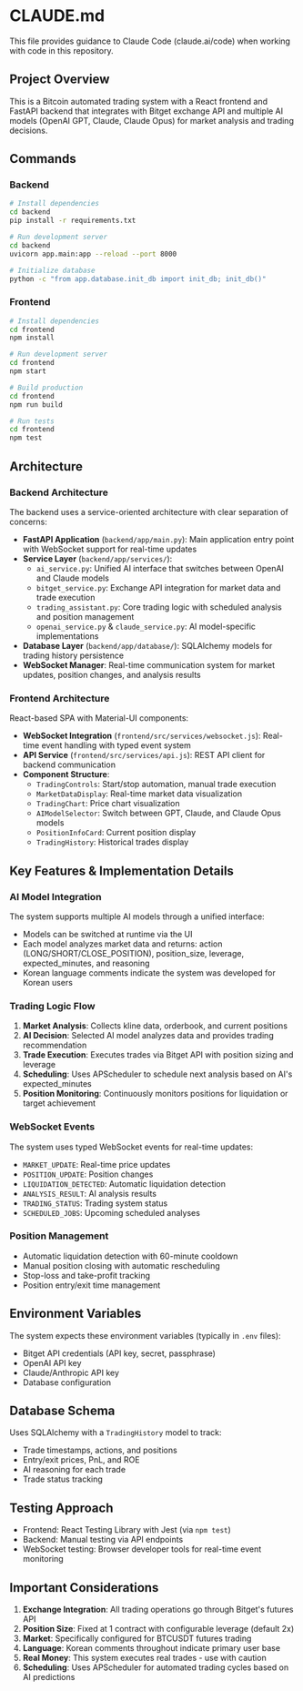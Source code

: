 # CLAUDE.md

This file provides guidance to Claude Code (claude.ai/code) when working with code in this repository.

## Project Overview

This is a Bitcoin automated trading system with a React frontend and FastAPI backend that integrates with Bitget exchange API and multiple AI models (OpenAI GPT, Claude, Claude Opus) for market analysis and trading decisions.

## Commands

### Backend
```bash
# Install dependencies
cd backend
pip install -r requirements.txt

# Run development server
cd backend
uvicorn app.main:app --reload --port 8000

# Initialize database
python -c "from app.database.init_db import init_db; init_db()"
```

### Frontend
```bash
# Install dependencies
cd frontend
npm install

# Run development server
cd frontend
npm start

# Build production
cd frontend
npm run build

# Run tests
cd frontend
npm test
```

## Architecture

### Backend Architecture
The backend uses a service-oriented architecture with clear separation of concerns:

- **FastAPI Application** (`backend/app/main.py`): Main application entry point with WebSocket support for real-time updates
- **Service Layer** (`backend/app/services/`):
  - `ai_service.py`: Unified AI interface that switches between OpenAI and Claude models
  - `bitget_service.py`: Exchange API integration for market data and trade execution
  - `trading_assistant.py`: Core trading logic with scheduled analysis and position management
  - `openai_service.py` & `claude_service.py`: AI model-specific implementations
- **Database Layer** (`backend/app/database/`): SQLAlchemy models for trading history persistence
- **WebSocket Manager**: Real-time communication system for market updates, position changes, and analysis results

### Frontend Architecture
React-based SPA with Material-UI components:

- **WebSocket Integration** (`frontend/src/services/websocket.js`): Real-time event handling with typed event system
- **API Service** (`frontend/src/services/api.js`): REST API client for backend communication
- **Component Structure**:
  - `TradingControls`: Start/stop automation, manual trade execution
  - `MarketDataDisplay`: Real-time market data visualization
  - `TradingChart`: Price chart visualization
  - `AIModelSelector`: Switch between GPT, Claude, and Claude Opus models
  - `PositionInfoCard`: Current position display
  - `TradingHistory`: Historical trades display

## Key Features & Implementation Details

### AI Model Integration
The system supports multiple AI models through a unified interface:
- Models can be switched at runtime via the UI
- Each model analyzes market data and returns: action (LONG/SHORT/CLOSE_POSITION), position_size, leverage, expected_minutes, and reasoning
- Korean language comments indicate the system was developed for Korean users

### Trading Logic Flow
1. **Market Analysis**: Collects kline data, orderbook, and current positions
2. **AI Decision**: Selected AI model analyzes data and provides trading recommendation
3. **Trade Execution**: Executes trades via Bitget API with position sizing and leverage
4. **Scheduling**: Uses APScheduler to schedule next analysis based on AI's expected_minutes
5. **Position Monitoring**: Continuously monitors positions for liquidation or target achievement

### WebSocket Events
The system uses typed WebSocket events for real-time updates:
- `MARKET_UPDATE`: Real-time price updates
- `POSITION_UPDATE`: Position changes
- `LIQUIDATION_DETECTED`: Automatic liquidation detection
- `ANALYSIS_RESULT`: AI analysis results
- `TRADING_STATUS`: Trading system status
- `SCHEDULED_JOBS`: Upcoming scheduled analyses

### Position Management
- Automatic liquidation detection with 60-minute cooldown
- Manual position closing with automatic rescheduling
- Stop-loss and take-profit tracking
- Position entry/exit time management

## Environment Variables

The system expects these environment variables (typically in `.env` files):
- Bitget API credentials (API key, secret, passphrase)
- OpenAI API key
- Claude/Anthropic API key
- Database configuration

## Database Schema

Uses SQLAlchemy with a `TradingHistory` model to track:
- Trade timestamps, actions, and positions
- Entry/exit prices, PnL, and ROE
- AI reasoning for each trade
- Trade status tracking

## Testing Approach

- Frontend: React Testing Library with Jest (via `npm test`)
- Backend: Manual testing via API endpoints
- WebSocket testing: Browser developer tools for real-time event monitoring

## Important Considerations

1. **Exchange Integration**: All trading operations go through Bitget's futures API
2. **Position Size**: Fixed at 1 contract with configurable leverage (default 2x)
3. **Market**: Specifically configured for BTCUSDT futures trading
4. **Language**: Korean comments throughout indicate primary user base
5. **Real Money**: This system executes real trades - use with caution
6. **Scheduling**: Uses APScheduler for automated trading cycles based on AI predictions
